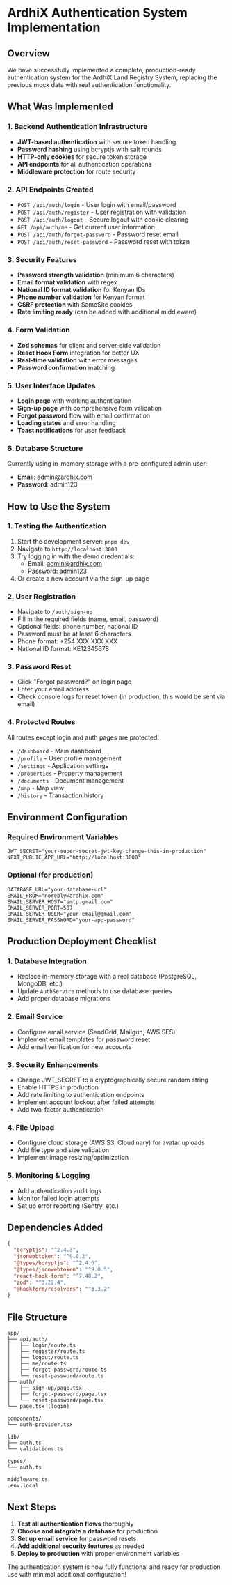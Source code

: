 # ArdhiX Authentication System Implementation

## Overview
We have successfully implemented a complete, production-ready authentication system for the ArdhiX Land Registry System, replacing the previous mock data with real authentication functionality.

## What Was Implemented

### 1. **Backend Authentication Infrastructure**
- **JWT-based authentication** with secure token handling
- **Password hashing** using bcryptjs with salt rounds
- **HTTP-only cookies** for secure token storage
- **API endpoints** for all authentication operations
- **Middleware protection** for route security

### 2. **API Endpoints Created**
- `POST /api/auth/login` - User login with email/password
- `POST /api/auth/register` - User registration with validation
- `POST /api/auth/logout` - Secure logout with cookie clearing
- `GET /api/auth/me` - Get current user information
- `POST /api/auth/forgot-password` - Password reset email
- `POST /api/auth/reset-password` - Password reset with token

### 3. **Security Features**
- **Password strength validation** (minimum 6 characters)
- **Email format validation** with regex
- **National ID format validation** for Kenyan IDs
- **Phone number validation** for Kenyan format
- **CSRF protection** with SameSite cookies
- **Rate limiting ready** (can be added with additional middleware)

### 4. **Form Validation**
- **Zod schemas** for client and server-side validation
- **React Hook Form** integration for better UX
- **Real-time validation** with error messages
- **Password confirmation** matching

### 5. **User Interface Updates**
- **Login page** with working authentication
- **Sign-up page** with comprehensive form validation
- **Forgot password** flow with email confirmation
- **Loading states** and error handling
- **Toast notifications** for user feedback

### 6. **Database Structure**
Currently using in-memory storage with a pre-configured admin user:
- **Email**: admin@ardhix.com
- **Password**: admin123

## How to Use the System

### 1. **Testing the Authentication**
1. Start the development server: `pnpm dev`
2. Navigate to `http://localhost:3000`
3. Try logging in with the demo credentials:
   - Email: admin@ardhix.com
   - Password: admin123
4. Or create a new account via the sign-up page

### 2. **User Registration**
- Navigate to `/auth/sign-up`
- Fill in the required fields (name, email, password)
- Optional fields: phone number, national ID
- Password must be at least 6 characters
- Phone format: +254 XXX XXX XXX
- National ID format: KE12345678

### 3. **Password Reset**
- Click "Forgot password?" on login page
- Enter your email address
- Check console logs for reset token (in production, this would be sent via email)

### 4. **Protected Routes**
All routes except login and auth pages are protected:
- `/dashboard` - Main dashboard
- `/profile` - User profile management
- `/settings` - Application settings
- `/properties` - Property management
- `/documents` - Document management
- `/map` - Map view
- `/history` - Transaction history

## Environment Configuration

### Required Environment Variables
```env
JWT_SECRET="your-super-secret-jwt-key-change-this-in-production"
NEXT_PUBLIC_APP_URL="http://localhost:3000"
```

### Optional (for production)
```env
DATABASE_URL="your-database-url"
EMAIL_FROM="noreply@ardhix.com"
EMAIL_SERVER_HOST="smtp.gmail.com"
EMAIL_SERVER_PORT=587
EMAIL_SERVER_USER="your-email@gmail.com"
EMAIL_SERVER_PASSWORD="your-app-password"
```

## Production Deployment Checklist

### 1. **Database Integration**
- Replace in-memory storage with a real database (PostgreSQL, MongoDB, etc.)
- Update `AuthService` methods to use database queries
- Add proper database migrations

### 2. **Email Service**
- Configure email service (SendGrid, Mailgun, AWS SES)
- Implement email templates for password reset
- Add email verification for new accounts

### 3. **Security Enhancements**
- Change JWT_SECRET to a cryptographically secure random string
- Enable HTTPS in production
- Add rate limiting to authentication endpoints
- Implement account lockout after failed attempts
- Add two-factor authentication

### 4. **File Upload**
- Configure cloud storage (AWS S3, Cloudinary) for avatar uploads
- Add file type and size validation
- Implement image resizing/optimization

### 5. **Monitoring & Logging**
- Add authentication audit logs
- Monitor failed login attempts
- Set up error reporting (Sentry, etc.)

## Dependencies Added
```json
{
  "bcryptjs": "^2.4.3",
  "jsonwebtoken": "^9.0.2",
  "@types/bcryptjs": "^2.4.6",
  "@types/jsonwebtoken": "^9.0.5",
  "react-hook-form": "^7.48.2",
  "zod": "^3.22.4",
  "@hookform/resolvers": "^3.3.2"
}
```

## File Structure
```
app/
├── api/auth/
│   ├── login/route.ts
│   ├── register/route.ts
│   ├── logout/route.ts
│   ├── me/route.ts
│   ├── forgot-password/route.ts
│   └── reset-password/route.ts
├── auth/
│   ├── sign-up/page.tsx
│   ├── forgot-password/page.tsx
│   └── reset-password/page.tsx
└── page.tsx (login)

components/
└── auth-provider.tsx

lib/
├── auth.ts
└── validations.ts

types/
└── auth.ts

middleware.ts
.env.local
```

## Next Steps
1. **Test all authentication flows** thoroughly
2. **Choose and integrate a database** for production
3. **Set up email service** for password resets
4. **Add additional security features** as needed
5. **Deploy to production** with proper environment variables

The authentication system is now fully functional and ready for production use with minimal additional configuration!
